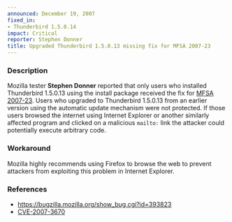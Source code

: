```yaml
---
announced: December 19, 2007
fixed_in:
- Thunderbird 1.5.0.14
impact: Critical
reporter: Stephen Donner
title: Upgraded Thunderbird 1.5.0.13 missing fix for MFSA 2007-23
---
```


<h3>Description</h3>

<p>Mozilla tester <strong>Stephen Donner</strong> reported that only users
who installed Thunderbird 1.5.0.13 using the install package received
the fix for <a href="mfsa2007-23.html">MFSA 2007-23</a>. Users who upgraded
to Thunderbird 1.5.0.13 from an earlier version using the automatic update
mechanism were not protected. If those users browsed the internet using
Internet Explorer or another similarly affected program and clicked on a
malicious <code>mailto:</code> link the attacker could potentially execute
arbitrary code.
</p>

<h3>Workaround</h3>

<p>Mozilla highly recommends using Firefox to browse the web to prevent
attackers from exploiting this problem in Internet Explorer.</p>

<h3>References</h3>

<ul>
<li><a href="https://bugzilla.mozilla.org/show_bug.cgi?id=393823">
https://bugzilla.mozilla.org/show_bug.cgi?id=393823</a></li>

<li><a class="ex-ref" href="http://nvd.nist.gov/nvd.cfm?cvename=CVE-2007-3670">CVE-2007-3670</a></li>
</ul>



